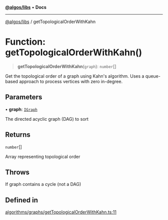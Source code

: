 [**@algos/libs**](../README.md) • **Docs**

***

[@algos/libs](../globals.md) / getTopologicalOrderWithKahn

# Function: getTopologicalOrderWithKahn()

> **getTopologicalOrderWithKahn**(`graph`): `number`[]

Get the topological order of a graph using Kahn's algorithm.
Uses a queue-based approach to process vertices with zero in-degree.

## Parameters

• **graph**: [`IGraph`](../interfaces/IGraph.md)

The directed acyclic graph (DAG) to sort

## Returns

`number`[]

Array representing topological order

## Throws

If graph contains a cycle (not a DAG)

## Defined in

[algorithms/graphs/getTopologicalOrderWithKahn.ts:11](https://github.com/vladbasin/algos/blob/896f4802dfe6dc549179fbc3b973d06095c49e3e/libs/algos/src/lib/algorithms/graphs/getTopologicalOrderWithKahn.ts#L11)
